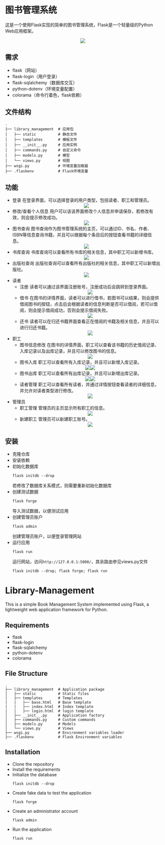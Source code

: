 # 图书管理系统
这是一个使用Flask实现的简单的图书管理系统，Flask是一个轻量级的Python Web应用框架。
    <div style="display: flex; justify-content: center;">
        <img src="img/flask.png" style="max-height: 400px;">
    </div>
## 需求
- flask（网站）
- flask-login（用户登录）
- flask-sqlalchemy（数据库交互）
- python-dotenv（环境变量配置）
- colorama（命令行着色，flask依赖）

## 文件结构
```
.
├── library_management  # 应用包
│   ├── static          # 静态文件
│   ├── templates       # 模板文件
│   ├── __init__.py     # 应用实例
│   ├── commands.py     # 自定义命令
│   ├── models.py       # 模型
│   └── views.py        # 视图
├── wsgi.py             # 环境变量加载器
├── .flaskenv           # Flask环境变量
```
## 功能
- 登录
    在登录界面，可以选择登录的用户类型，包括读者、职工和管理员。
    <div style="display: flex; justify-content: center;">
        <img src="img/login.png" style="max-height: 400px;">
    </div>
- 修改/查看个人信息
    用户可以该该界面修改个人信息并申请保存，若修改有效，则会提示修改成功。
    <div style="display: flex; justify-content: center;">
        <img src="img/info.png" style="max-height: 400px;">
    </div>
- 图书查询
    图书查询作为图书管理系统的主页，可以通过ID、书名、作者、ISBN等信息查询书籍，并且可以根据每个条目后的按钮查看书籍的详细信息。
    <div style="display: flex; justify-content: center;">
        <img src="img/index.png" style="max-height: 400px;">
    </div>
- 书库查询
    书库查询可以查看所有书库的相关信息，其中职工可以新增书库。
    <div style="display: flex; justify-content: center;">
        <img src="img/stack.png" style="max-height: 400px;">
    </div>
- 出版社查询
    出版社查询可以查看所有出版社的相关信息，其中职工可以新增出版社。
    <div style="display: flex; justify-content: center;">
        <img src="img/publisher.png" style="max-height: 400px;">
    </div>
- 读者
  - 注册
        读者可以通过该界面注册账号，注册成功后会跳转到登录界面。
        <div style="display: flex; justify-content: center;">
            <img src="img/register.png" style="max-height: 400px;">
        </div>
  - 借书
        在图书的详情界面，读者可以进行借书，若图书可以结果，则会提供借阅图书的按钮，点击后会根据读者的信息判断是否可以借阅，若可以借阅，则会提示借阅成功，否则会提示借阅失败。
        <div style="display: flex; justify-content: center;">
            <img src="img/borrow.png" style="max-height: 400px;">
        </div>
  - 还书
        读者可以在归还书籍界面查看正在借阅的书籍及相关信息，并且可以进行归还书籍。
        <div style="display: flex; justify-content: center;">
            <img src="img/return.png" style="max-height: 400px;">
        </div>
- 职工
  - 图书信息修改
        在图书的详情界面，职工可以查看该书籍的历史借阅记录、入库记录以及出库记录，并且可以修改图书的信息。
        <div style="display: flex; justify-content: center;">
            <img src="img/book_modify.png" style="max-height: 400px;">
        </div>
  - 图书入库
        职工可以查看所有入库记录，并且可以新增入库记录。
        <div style="display: flex; justify-content: center;">
            <img src="img/book_enter.png" style="max-height: 200px;">
            <img src="img/book_enter_add.png" style="max-height: 200px;">
        </div>
  - 图书出库
        职工可以查看所有出库记录，并且可以新增出库记录。
        <div style="display: flex; justify-content: center;">
            <img src="img/book_out.png" style="max-height: 200px;">
            <img src="img/book_out_add.png" style="max-height: 200px;">
        </div>
  - 读者管理
        职工可以查看所有读者，并通过详情按钮查看读者的详细信息，并允许对读者类型进行修改。
        <div style="display: flex; justify-content: center;">
            <img src="img/reader_management.png" style="max-height: 400px;">
        </div>
- 管理员
  - 职工管理
        管理员的主页显示所有职工的信息。
        <div style="display: flex; justify-content: center;">
            <img src="img/staff_management.png" style="max-height: 400px;">
        </div>
  - 新建职工
        管理员可以新建职工账号。
        <div style="display: flex; justify-content: center;">
            <img src="img/add_staff.png" style="max-height: 400px;">
        </div>
## 安装
- 克隆仓库
- 安装依赖
- 初始化数据库
    ```shell
    flask initdb --drop
    ```
    若修改了数据库关系模式，则需要重新初始化数据库
- 创建测试数据
    ```shell
    flask forge
    ```
    导入测试数据，以便测试应用
- 创建管理员账户
    ```shell
    flask admin
    ```
    创建管理员账户，以便登录管理网站
- 运行应用
    ```shell
    flask run
    ```
    运行网站，访问`http://127.0.0.1:5000/`，其余路由参见views.py文件
    ```shell
    flask initdb --drop; flask forge; flask run
    ```


# Library-Management
This is a simple Book Management System implemented using Flask, a lightweight web application framework for Python.

## Requirements
- flask
- flask-login
- flask-sqlalchemy
- python-dotenv
- colorama

## File Structure
```
.
├── library_management  # Application package
│   ├── static          # Static files
│   ├── templates       # Templates
|   |   ├── base.html   # Base template
|   |   ├── index.html  # Index template
|   |   ├── login.html  # login template
│   ├── __init__.py     # Application factory
│   ├── commands.py     # Custom commands
│   ├── models.py       # Models
│   └── views.py        # Views
├── wsgi.py             # Environment variables loader
├── .flaskenv           # Flask Environment variables
```

## Installation
- Clone the repository
- Install the requirements
- Initialize the database
    ```shell
    flask initdb --drop
    ```
- Create fake data to test the application
    ```shell
    flask forge
    ```
- Create an administrator account
    ```shell
    flask admin
    ```
- Run the application
    ```shell
    flask run
    ```



